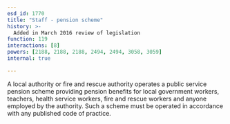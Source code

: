 ```yaml
---
esd_id: 1770
title: "Staff - pension scheme"
history: >-
  Added in March 2016 review of legislation
function: 119
interactions: [8]
powers: [2188, 2188, 2188, 2494, 2494, 3058, 3059]
internal: true

---
```


A local authority or fire and rescue authority operates a public service pension scheme providing pension benefits for local government workers, teachers, health service workers, fire and rescue workers and anyone employed by the authority.  Such a scheme must be operated in accordance with any published code of practice.

